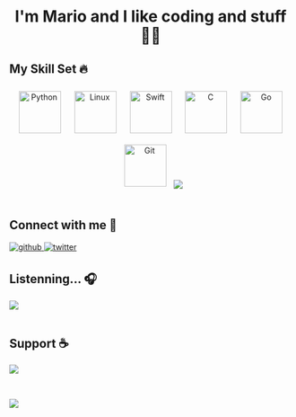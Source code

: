 # <div align="center">I'm Mario and I like coding and stuff 👨‍💻 </div>  

## My Skill Set 🔥

<div align="center">  
  <img style="margin: 10px" src="https://profilinator.rishav.dev/skills-assets/python-original.svg" alt="Python" height="75" />  
  <img style="margin: 10px" src="https://profilinator.rishav.dev/skills-assets/linux-original.svg" alt="Linux" height="75" />  
  <img style="margin: 10px" src="https://profilinator.rishav.dev/skills-assets/swift-original-wordmark.svg" alt="Swift" height="75" />  
  <img style="margin: 10px" src="https://profilinator.rishav.dev/skills-assets/c-original.svg" alt="C" height="75" />  
  <img style="margin: 10px" src="https://profilinator.rishav.dev/skills-assets/go-original.svg" alt="Go" height="75" />  
  <img style="margin: 10px" src="https://profilinator.rishav.dev/skills-assets/git-scm-icon.svg" alt="Git" height="75" />
  <img src="https://www.codewars.com/users/Mario-5O/badges/large" align="center" />
</div>  

<br/> 

## Connect with me 🚀

<a href="https://github.com/Mario-SO" target="_blank">
<img src=https://img.shields.io/badge/github-%2324292e.svg?&style=for-the-badge&logo=github&logoColor=white alt=github style="margin-bottom: 5px;" />
</a>
<a href="https://twitter.com/@Mario_5O" target="_blank">
<img src=https://img.shields.io/badge/twitter-%2300acee.svg?&style=for-the-badge&logo=twitter&logoColor=white alt=twitter style="margin-bottom: 5px;" />
</a>  

<br/>

## Listenning... 🎧

<div align="left"><img src="https://spotify-github-profile.vercel.app/api/view?uid=srbta1010&cover_image=true&theme=novatorem" /></div>  

<br/>  

## Support ☕

<a href="https://www.buymeacoffee.com/Mario5O"><img src="https://img.buymeacoffee.com/button-api/?text=Mornings are tough&emoji=&slug=Mario5O&button_colour=BD5FFF&font_colour=ffffff&font_family=Poppins&outline_colour=000000&coffee_colour=FFDD00"></a>

<br />

![](https://hit.yhype.halp.im/github/profile?user_id=36546318)
